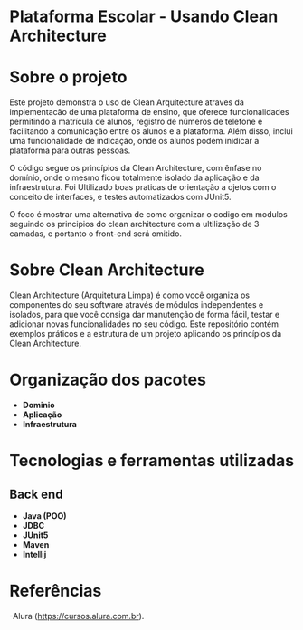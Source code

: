 # Plataforma Escolar - Usando Clean Architecture

# Sobre o projeto

Este projeto demonstra o uso de Clean Arquitecture atraves da implementacão de uma  plataforma de ensino, que oferece funcionalidades permitindo a matrícula de alunos, registro de números de telefone e facilitando a comunicação entre os alunos e a plataforma. Além disso, inclui uma funcionalidade de indicação, onde os alunos podem inidicar a plataforma para outras pessoas.

O código segue os princípios da Clean Architecture, com ênfase no domínio, onde o mesmo ficou totalmente isolado da aplicação e da infraestrutura.
Foi Ultilizado boas praticas de orientação a ojetos com o conceito de interfaces, e testes automatizados com JUnit5.

O foco é mostrar uma alternativa de como organizar o codigo em modulos seguindo os principios do clean architecture com a ultilização de 3 camadas, e portanto o front-end será omitido.

# Sobre Clean Architecture

Clean Architecture (Arquitetura Limpa) é como você organiza os componentes do seu software através de módulos independentes e isolados, para que você consiga dar manutenção de forma fácil, testar e adicionar novas funcionalidades no seu código. Este repositório contém exemplos práticos e a estrutura de um projeto aplicando os princípios da Clean Architecture.

# Organização dos pacotes

- **Dominio**
- **Aplicação**
- **Infraestrutura**

# Tecnologias e ferramentas utilizadas

## Back end

- **Java (POO)**
- **JDBC**
- **JUnit5**
- **Maven**
- **Intellij**

# Referências
-Alura (https://cursos.alura.com.br).



